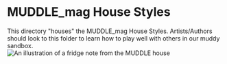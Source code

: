 # MUDDLE_mag House Styles  
  
  This directory "houses" the MUDDLE_mag House Styles. Artists/Authors should look to this folder to learn how to play well with others in our muddy sandbox.  
  ![An illustration of a fridge note from the MUDDLE house](https://github.com/taylorcate/MUDDLE/blob/master/PromotionalMaterials/InHouse/FridgeNotes/MM_FridgeNote.png)
